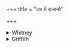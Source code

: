 +++
title = "०७ ये राजानो"

+++

<details><summary>Whitney</summary>

### Translation
7. They that are kings, king-makers, that are charioteers and  
troop-leaders—subjects to me do thou, O *parṇá*, make all people round  
about.

### Notes
Our Bp. reads in **b** *grāma॰ṇyàḥ*, emended to *॰nyàḥ;* Kp. has  
*grāmanyàḥ;* Op. and D. (and, so far as appears, all SPP's *pada*-mss.)  
*grāmaṇyàḥ;* the word is divided by the RV. *pada*-text (*grāma॰nī́ḥ*),  
as in all reason it should be; and its division seems favored, if not  
required, by our Prāt. iii. 76. Ppp. has a quite different text:  
*upastir astu vāiśya uta śūdra utā ”ryaḥ* for **a, b**, with **c, d** as  
in its version of vs. 6 (but with *tān ṛṇa* ⌊intending *tān parṇa?*⌋  
instead of *tvā ’nṛṇa*). Weber, on authority of śB. iii. 4. 1. 7,  
proposes to emend **a** to *yé ‘rājāno;* the comm. explains the  
*rā́jānas* by *anyadeśādhipāḥ;* and *rājakṛ́tas* by *rājye ‘bhiṣiñcanti  
’ti sacivāḥ.* ⌊In SPP's *Corrections* (to p. 364), his J. P. are  
reported as dividing *grāma॰nyàḥ.*⌋
</details>

<details><summary>Griffith</summary>

The kings and makers of the kings, troop-leaders, masters of the horse, Make all the men on every side, Parna, obedient to my will.
</details>
